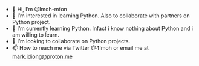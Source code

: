 - 👋 Hi, I’m @Imoh-mfon
- 👀 I’m interested in learning Python. Also to collaborate with partners on Python project.
- 🌱 I’m currently learning Python. Infact i know nothing about Python and i am willing to learn.
- 💞️ I’m looking to collaborate on Python projects.
- 📫 How to reach me via Twitter @4Imoh or email me at mark.idiong@proton.me

<!---
Imoh-mfon/Imoh-mfon is a ✨ special ✨ repository because its `README.md` (this file) appears on your GitHub profile.
You can click the Preview link to take a look at your changes.
--->
